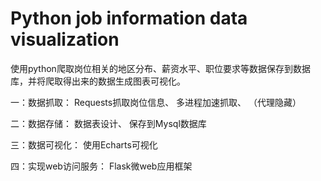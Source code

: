 # Python job information data visualization
使用python爬取岗位相关的地区分布、薪资水平、职位要求等数据保存到数据库，并将爬取得出来的数据生成图表可视化。

一：数据抓取：
Requests抓取岗位信息、
多进程加速抓取、
（代理隐藏）

二：数据存储：
数据表设计、
保存到Mysql数据库

三：数据可视化：
使用Echarts可视化

四：实现web访问服务：
Flask微web应用框架
